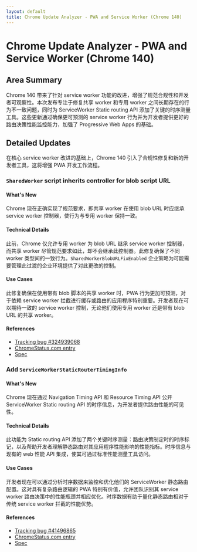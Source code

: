 ```yaml
---
layout: default
title: Chrome Update Analyzer - PWA and Service Worker (Chrome 140)
---
```


# Chrome Update Analyzer - PWA and Service Worker (Chrome 140)

## Area Summary

Chrome 140 带来了针对 service worker 功能的改进，增强了规范合规性和开发者可观察性。本次发布专注于修复共享 worker 和专用 worker 之间长期存在的行为不一致问题，同时为 ServiceWorker Static routing API 添加了关键的时序测量工具。这些更新通过确保更可预测的 service worker 行为并为开发者提供更好的路由决策性能监控能力，加强了 Progressive Web Apps 的基础。

## Detailed Updates

在核心 service worker 改进的基础上，Chrome 140 引入了合规性修复和新的开发者工具，这将增强 PWA 开发工作流程。

### `SharedWorker` script inherits controller for blob script URL

#### What's New
Chrome 现在正确实现了规范要求，即共享 worker 在使用 blob URL 时应继承 service worker 控制器，使行为与专用 worker 保持一致。

#### Technical Details
此前，Chrome 仅允许专用 worker 为 blob URL 继承 service worker 控制器，而共享 worker 尽管规范要求如此，却不会继承此控制器。此修复确保了不同 worker 类型间的一致行为。`SharedWorkerBlobURLFixEnabled` 企业策略为可能需要管理此过渡的企业环境提供了对此更改的控制。

#### Use Cases
此修复确保在使用带有 blob 脚本的共享 worker 时，PWA 行为更加可预测，对于依赖 service worker 拦截进行缓存或路由的应用程序特别重要。开发者现在可以期待一致的 service worker 控制，无论他们使用专用 worker 还是带有 blob URL 的共享 worker。

#### References
- [Tracking bug #324939068](https://issues.chromium.org/issues/324939068)
- [ChromeStatus.com entry](https://chromestatus.com/feature/5137897664806912)
- [Spec](https://w3c.github.io/ServiceWorker/#control-and-use-worker-client)

### Add `ServiceWorkerStaticRouterTimingInfo`

#### What's New
Chrome 现在通过 Navigation Timing API 和 Resource Timing API 公开 ServiceWorker Static routing API 的时序信息，为开发者提供路由性能的可见性。

#### Technical Details
此功能为 Static routing API 添加了两个关键时序测量：路由决策制定时的时序标记，以及帮助开发者理解静态路由对其应用程序性能影响的性能指标。时序信息与现有的 web 性能 API 集成，使其可通过标准性能测量工具访问。

#### Use Cases
开发者现在可以通过分析时序数据来监控和优化他们的 ServiceWorker 静态路由配置。这对具有复杂路由逻辑的 PWA 特别有价值，允许团队识别其 service worker 路由决策中的性能瓶颈并相应优化。时序数据有助于量化静态路由相对于传统 service worker 拦截的性能优势。

#### References
- [Tracking bug #41496865](https://issues.chromium.org/issues/41496865)
- [ChromeStatus.com entry](https://chromestatus.com/feature/6309742380318720)
- [Spec](https://github.com/w3c/ServiceWorker)
